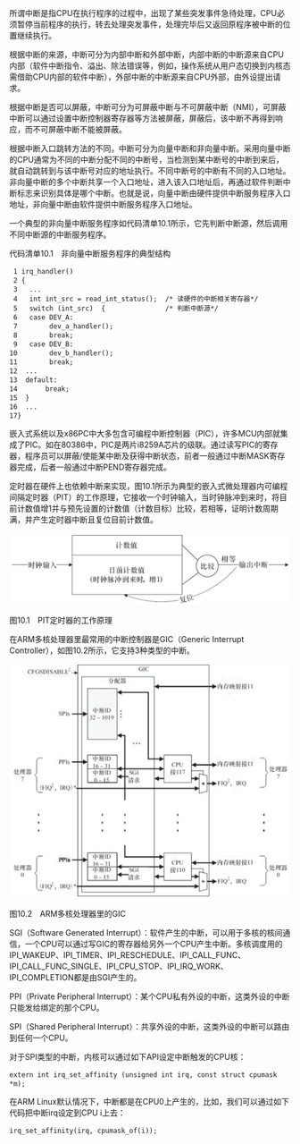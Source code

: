 所谓中断是指CPU在执行程序的过程中，出现了某些突发事件急待处理，CPU必须暂停当前程序的执行，转去处理突发事件，处理完毕后又返回原程序被中断的位置继续执行。

根据中断的来源，中断可分为内部中断和外部中断，内部中断的中断源来自CPU内部（软件中断指令、溢出、除法错误等，例如，操作系统从用户态切换到内核态需借助CPU内部的软件中断），外部中断的中断源来自CPU外部，由外设提出请求。

根据中断是否可以屏蔽，中断可分为可屏蔽中断与不可屏蔽中断（NMI），可屏蔽中断可以通过设置中断控制器寄存器等方法被屏蔽，屏蔽后，该中断不再得到响应，而不可屏蔽中断不能被屏蔽。

根据中断入口跳转方法的不同，中断可分为向量中断和非向量中断。采用向量中断的CPU通常为不同的中断分配不同的中断号，当检测到某中断号的中断到来后，就自动跳转到与该中断号对应的地址执行。不同中断号的中断有不同的入口地址。非向量中断的多个中断共享一个入口地址，进入该入口地址后，再通过软件判断中断标志来识别具体是哪个中断。也就是说，向量中断由硬件提供中断服务程序入口地址，非向量中断由软件提供中断服务程序入口地址。

一个典型的非向量中断服务程序如代码清单10.1所示，它先判断中断源，然后调用不同中断源的中断服务程序。

代码清单10.1　非向量中断服务程序的典型结构

```
 1 irq_handler()
 2 {
 3   ...
 4   int int_src = read_int_status();  /* 读硬件的中断相关寄存器*/
 5   switch (int_src)  {               /* 判断中断源*/
 6   case DEV_A:
 7        dev_a_handler();
 8        break;
 9   case DEV_B:
10        dev_b_handler();
11        break;
12  ...
13  default:
14       break;
15  }
16  ...
17}
```

嵌入式系统以及x86PC中大多包含可编程中断控制器（PIC），许多MCU内部就集成了PIC。如在80386中，PIC是两片i8259A芯片的级联。通过读写PIC的寄存器，程序员可以屏蔽/使能某中断及获得中断状态，前者一般通过中断MASK寄存器完成，后者一般通过中断PEND寄存器完成。

定时器在硬件上也依赖中断来实现，图10.1所示为典型的嵌入式微处理器内可编程间隔定时器（PIT）的工作原理，它接收一个时钟输入，当时钟脉冲到来时，将目前计数值增1并与预先设置的计数值（计数目标）比较，若相等，证明计数周期满，并产生定时器中断且复位目前计数值。

![1743240131470](./figure/1743240131470.png)

图10.1　PIT定时器的工作原理

在ARM多核处理器里最常用的中断控制器是GIC（Generic Interrupt Controller），如图10.2所示，它支持3种类型的中断。

![9736fe53-3dd9-4bdc-bec7-faa9dcf18dba](./figure/9736fe53-3dd9-4bdc-bec7-faa9dcf18dba.png)

图10.2　ARM多核处理器里的GIC

SGI（Software Generated Interrupt）：软件产生的中断，可以用于多核的核间通信，一个CPU可以通过写GIC的寄存器给另外一个CPU产生中断。多核调度用的IPI_WAKEUP、IPI_TIMER、IPI_RESCHEDULE、IPI_CALL_FUNC、IPI_CALL_FUNC_SINGLE、IPI_CPU_STOP、IPI_IRQ_WORK、IPI_COMPLETION都是由SGI产生的。

PPI（Private Peripheral Interrupt）：某个CPU私有外设的中断，这类外设的中断只能发给绑定的那个CPU。

SPI（Shared Peripheral Interrupt）：共享外设的中断，这类外设的中断可以路由到任何一个CPU。

对于SPI类型的中断，内核可以通过如下API设定中断触发的CPU核：

```
extern int irq_set_affinity (unsigned int irq, const struct cpumask *m);
```

在ARM Linux默认情况下，中断都是在CPU0上产生的，比如，我们可以通过如下代码把中断irq设定到CPU i上去：

```
irq_set_affinity(irq, cpumask_of(i));
```

